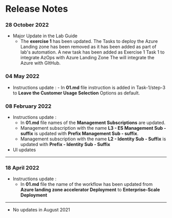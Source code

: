 # Release Notes

### 28 October 2022

- Major Update in the Lab Guide
  - The **exercise 1** has been updated. The Tasks to deploy the Azure Landing zone has been removed as it has been added as part of lab's automation. A new task has been added as Exercise 1 Task 1 to integrate AzOps with Azure Landing Zone The will integrate the Azure with GItHub.

### 04 May 2022
 
 - Instructions update : 
       - In **01.md** file instruction is added in Task-1/step-3 to **Leave the Customer Usage Selection** Options as default.

### 08 February 2022

  - Instructions update :
      - In **01.md** file names of the **Management Subscriptions** are updated. 
      - Management subscription with the name  **L3 - ES Management Sub - suffix** is updated with **Prefix Management Sub - suffix**.
      - Management subscription with the name **L2 - Identity Sub - Suffix** is updated with **Prefix - Identity Sub - Suffix**
  - UI updates
-----------

### 18 April 2022

   - Instructions update : 
       - In **01.md** file the name of the workflow has been updated from **Azure landing zone accelerator Deployment** to **Enterprise-Scale Deployment**

------------

- No updates in August 2021
